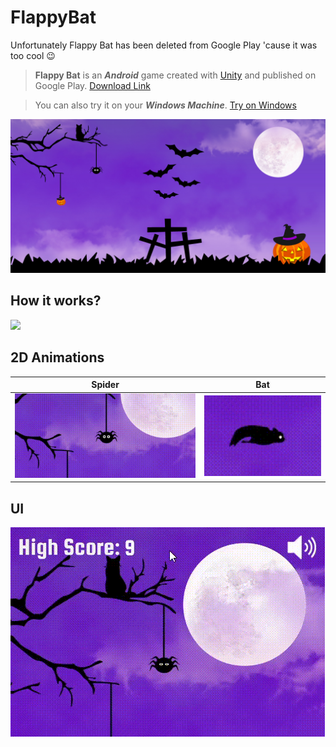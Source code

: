 # FlappyBat

Unfortunately Flappy Bat has been deleted from Google Play 'cause it was too cool 😉

>**Flappy Bat** is an ***Android*** game created with <a href="https://unity.com/" target="_blank">Unity</a> and published on Google Play.
<a href="https://play.google.com/store/apps/details?id=com.AtmanProjects.FlappyBat" target="_blank">Download Link</a><br>

>You can also try it on your ***Windows Machine***. <a href="https://github.com/MrGrizz11/FlappyBat/raw/main/Flappy%20Bat%20Windows%20Game.rar">Try on Windows</a>

<img src="https://github.com/MrGrizz11/FlappyBat/blob/main/Photo/1.png">

<h2>How it works?</h2>
<img src="https://github.com/MrGrizz11/FlappyBat/blob/main/Photo/2.gif">

<h2>2D Animations</h2>

| Spider | Bat |
| ------------- | ------------- |
| <img src="https://github.com/MrGrizz11/FlappyBat/blob/main/Photo/3.gif">  | <img src="https://github.com/MrGrizz11/FlappyBat/blob/main/Photo/5.gif">  |

<h2>UI</h2>
<img src="https://github.com/MrGrizz11/FlappyBat/blob/main/Photo/4.gif">
